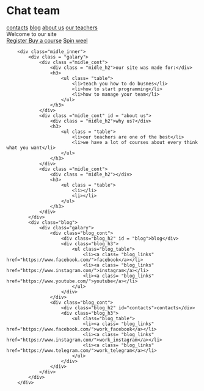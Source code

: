 ﻿<!DOCTYPE html>

<html lang="en">
<head>
    <meta charset="utf-8" />
    <link rel="stylesheet" href="../first_site/StyleSheet1.css">
    <title></title>
</head>
<body>

<div class="intro">
    <div class="container">
        <div class="header_inner">
            <h1>Chat team</h1>
            <nav class="nav">
                <a class="nav_link" href="#contacts">contacts</a>
                <a class="nav_link" href="#blog">blog</a>
                <a class="nav_link" href="#about us">about us</a>
                <a class="nav_link" href="#teachers">our teachers</a>
            </nav>
        </div>
        <div class = "h1">Welcome to our site</div>
        <div class="navigation">
                <a class='first_page_links'href="reg">Register </a>
                <a class='first_page_links'href="buy">Buy a course</a>
                <a class='first_page_links'href="weel">Spin weel</a>
        </div>
    
        <div class="midle_inner">
            <div class = "galary">
                <div class ="midle_cont">
                    <div class = "midle_h2">our site was made for:</div>
                    <h3>
                        <ul class= "table">
                            <li>teach you how to do busnes</li>
                            <li>how to start programming</li>   
                            <li>how to manage your team</li>
                        </ul>
                    </h3>
                </div>
                <div class ="midle_cont" id = "about us">
                    <div class = "midle_h2">why us?</div>
                    <h3>
                        <ul class = "table">
                            <li>our teachers are one of the best</li>
                            <li>we have a lot of courses about every think what you want</li>
                        </ul>
                    </h3>
                </div>
                <div class ="midle_cont">
                    <div class = "midle_h2"></div>
                    <h3>
                        <ul class = "table">
                            <li></li>
                            <li></li>
                        </ul>
                    </h3>
                </div>
            </div>
            <div class="blog">
                <div class="galary">
                    <div class="blog_cont">
                        <div class="blog_h2" id = "blog">blog</div>
                        <div class="blog_h3">
                            <ul class="blog_table">
                                <li><a class= "blog_links" href="https://www.facebook.com/">facebook</a></li>
                                <li><a class= "blog_links" href="https://www.instagram.com/">instagram</a></li>
                                <li><a class= "blog_links" href="https://www.youtube.com/">youtube</a></li>
                            </ul>
                        </div>
                    </div>
                    <div class="blog_cont">
                        <div class="blog_h2" id="contacts">contacts</div>
                        <div class="blog_h3">
                            <ul class="blog_table">
                                <li><a class= "blog_links" href="https://www.facebook.com/">work_facebook</a></li>
                                <li><a class= "blog_links" href="https://www.instagram.com/">work_instagram</a></li>
                                <li><a class= "blog_links" href="https://www.telegram.com/">work_telegram</a></li>
                            </ul>
                        </div>
                    </div>
                </div>  
            </div>
        </div>
</div>
</body>
</html>
